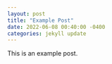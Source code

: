 ```yaml
---
layout: post
title: "Example Post"
date: 2022-06-08 00:40:00 -0400
categories: jekyll update
---
```

This is an example post.
